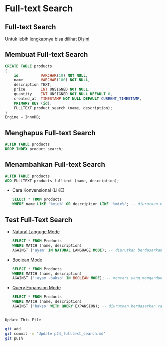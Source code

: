 # Full-text Search

## Full-text Search
Untuk lebih lengkapnya bisa dilihat [Disini](https://dev.mysql.com/doc/refman/8.0/en/fulltext-search.html)

## Membuat Full-text Search
```sql
CREATE TABLE products
(
    id          VARCHAR(10) NOT NULL,
    name        VARCHAR(100) NOT NULL,
    description TEXT,
    price       INT UNSIGNED NOT NULL,
    quantity    INT UNSIGNED NOT NULL DEFAULT 0,
    created_at  TIMESTAMP NOT NULL DEFAULT CURRENT_TIMESTAMP,
    PRIMARY KEY (id),
    FULLTEXT product_search (name, description);
)
Engine = InnoDB;
```

## Menghapus Full-text Search
```sql
ALTER TABLE products
DROP INDEX product_search;
```

## Menambahkan Full-text Search
```sql
ALTER TABLE products
ADD FULLTEXT products_fulltext (name, description);
```

* Cara Konvensional (LIKE)
    ```sql
    SELECT * FROM products
    WHERE name LIKE '%mie%' OR description LIKE '%mie%'; -- diurutkan berdasarkan id 
    ```

## Test Full-Text Search
* [Natural Languge Mode](https://dev.mysql.com/doc/refman/8.0/en/fulltext-natural-language.html)
    ```sql
    SELECT * FROM Products
    WHERE MATCH (name, description)
    AGAINST ('ayam' IN NATURAL LANGUAGE MODE); -- diurutkan berdasarkan ranking penemuan kata 'ayam'
    ```

* [Boolean Mode](https://dev.mysql.com/doc/refman/8.0/en/fulltext-boolean.html)
    ```sql
    SELECT * FROM Products
    WHERE MATCH (name, description)
    AGAINST ('+ayam -bakso' IN BOOLEAN MODE); -- mencari yang mengandung 'ayam' tanpa mengandung 'bakso'
    ```

* [Query Expansion Mode](https://dev.mysql.com/doc/refman/8.0/en/fulltext-query-expansion.html)
    ```sql
    SELECT * FROM Products
    WHERE MATCH (name, description)
    AGAINST ('bakso' WITH QUERY EXPANSION); -- diurutkan berdasarkan ranking penemuan kata 'bakso' kemudian dilanjutkan dengan yang berhubungan dengan pencarian sebelumnya
    ```

##
```bash
Update This File
```
```bash
git add .
git commit -m 'Update p24_fulltext_search.md'
git push

```
